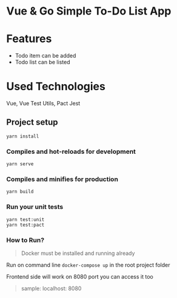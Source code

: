 # Vue & Go Simple To-Do List App

# Features
- Todo item can be added 
- Todo list can be listed

# Used Technologies
Vue, Vue Test Utils, Pact Jest

## Project setup
```
yarn install
```

### Compiles and hot-reloads for development
```
yarn serve
```

### Compiles and minifies for production
```
yarn build
```

### Run your unit tests
```
yarn test:unit
yarn test:pact
```

### How to Run?
>Docker must be installed and running already

Run on command line `docker-compose up` in the root project folder

Frontend side will work on 8080 port you can access it too
> sample: localhost: 8080

